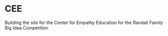 # CEE
Building the site for the Center for Empathy Education for the Randall Family Big Idea Competition
